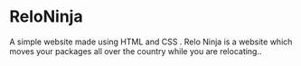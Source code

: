 # ReloNinja
A simple website made using HTML and CSS . Relo Ninja is a website which moves your packages all over the country while you are relocating..
